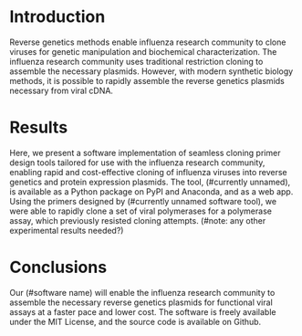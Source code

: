 # Introduction

Reverse genetics methods enable influenza research community to clone viruses for genetic manipulation and biochemical characterization. The influenza research community uses traditional restriction cloning to assemble the necessary plasmids. However, with modern synthetic biology methods, it is possible to rapidly assemble the reverse genetics plasmids necessary from viral cDNA. 

# Results

Here, we present a software implementation of seamless cloning primer design tools tailored for use with the influenza research community, enabling rapid and cost-effective cloning of influenza viruses into reverse genetics and protein expression plasmids. The tool, (#currently unnamed), is available as a Python package on PyPI and Anaconda, and as a web app. Using the primers designed by (#currently unnamed software tool), we were able to rapidly clone a set of viral polymerases for a polymerase assay, which previously resisted cloning attempts. (#note: any other experimental results needed?) 

# Conclusions

Our (#software name) will enable the influenza research community to assemble the necessary reverse genetics plasmids for functional viral assays at a faster pace and lower cost. The software is freely available under the MIT License, and the source code is available on Github.